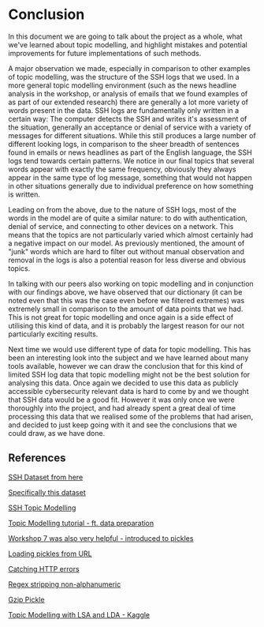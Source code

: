 # Conclusion

In this document we are going to talk about the project as a whole, what we've learned about topic modelling, and highlight mistakes and potential improvements for future implementations of such methods.

A major observation we made, especially in comparison to other examples of topic modelling, was the structure of the SSH logs that we used. In a more general topic modelling environment (such as the news headline analysis in the workshop, or analysis of emails that we found examples of as part of our extended research) there are generally a lot more variety of words present in the data. SSH logs are fundamentally only written in a certain way: The computer detects the SSH and writes it's assessment of the situation, generally an acceptance or denial of service with a variety of messages for different situations. While this still produces a large number of different looking logs, in comparison to the sheer breadth of sentences found in emails or news headlines as part of the English language, the SSH logs tend towards certain patterns. We notice in our final topics that several words appear with exactly the same frequency, obviously they always appear in the same type of log message, something that would not happen in other situations generally due to individual preference on how something is written.

Leading on from the above, due to the nature of SSH logs, most of the words in the model are of quite a similar nature: to do with authentication, denial of service, and connecting to other devices on a network. This means that the topics are not particularly varied which almost certainly had a negative impact on our model. As previously mentioned, the amount of "junk" words which are hard to filter out without manual observation and removal in the logs is also a potential reason for less diverse and obvious topics.

In talking with our peers also working on topic modelling and in conjunction with our findings above, we have observed that our dictionary (it can be noted even that this was the case even before we filtered extremes) was extremely small in comparison to the amount of data points that we had. This is not great for topic modelling and once again is a side effect of utilising this kind of data, and it is probably the largest reason for our not particularly exciting results.

Next time we would use different type of data for topic modelling. This has been an interesting look into the subject and we have learned about many tools available, however we can draw the conclusion that for this kind of limited SSH log data that topic modelling might not be the best solution for analysing this data. Once again we decided to use this data as publicly accessible cybersecurity relevant data is hard to come by and we thought that SSH data would be a good fit. However it was only once we were thoroughly into the project, and had already spent a great deal of time processing this data that we realised some of the problems that had arisen, and decided to just keep going with it and see the conclusions that we could draw, as we have done.

## References

[SSH Dataset from here](https://www.simpleweb.org/wiki/index.php/SSH_datasets)

[Specifically this dataset](http://traces.simpleweb.org/ssh_datasets/dataset2_log_files.tgz)

[SSH Topic Modelling](https://ieeexplore.ieee.org/stamp/stamp.jsp?tp=&arnumber=7117015)

[Topic Modelling tutorial - ft. data preparation](https://www.machinelearningplus.com/nlp/topic-modeling-gensim-python/)

[Workshop 7 was also very helpful - introduced to pickles](https://dsbristol.github.io/dst/coursebook/07.html)

[Loading pickles from URL](https://stackoverflow.com/questions/53107052/can-we-load-pkl-files-from-an-external-url)

[Catching HTTP errors](https://stackoverflow.com/questions/3193060/catch-specific-http-error-in-python)

[Regex stripping non-alphanumeric](https://stackoverflow.com/questions/1276764/stripping-everything-but-alphanumeric-chars-from-a-string-in-python)

[Gzip Pickle](https://wiki.python.org/moin/How%20to%20I%20use%20gzip%20module%20with%20pickle%3F)

[Topic Modelling with LSA and LDA - Kaggle](https://www.kaggle.com/rcushen/topic-modelling-with-lsa-and-lda)